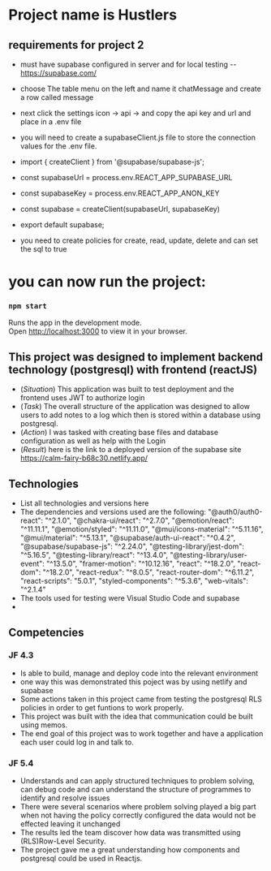 # Project name is Hustlers
## requirements for project 2
- must have supabase configured in server and for local testing -- https://supabase.com/
- choose The table menu on the left and name it chatMessage and create a row called message
- next click the settings icon -> api -> and copy the api key and url  and place in a .env file
- you will need to create a supabaseClient.js file to store the connection values for the .env file.
- import { createClient } from '@supabase/supabase-js';
- const supabaseUrl = process.env.REACT_APP_SUPABASE_URL
- const supabaseKey = process.env.REACT_APP_ANON_KEY
- const supabase = createClient(supabaseUrl, supabaseKey)
- export default supabase;

- you need to create policies for create, read, update, delete and can set the sql to true

# you can now run the project:

### `npm start`

Runs the app in the development mode.\
Open [http://localhost:3000](http://localhost:3000) to view it in your browser.

## This project was designed to implement backend technology (postgresql) with frontend (reactJS) 
- (*Situation*) This application was built to test deployment and the frontend uses JWT to authorize login
- (*Task*) The overall structure of the application was designed to allow users to add notes to a log which then is stored within a database using postgresql.
- (*Action*) I was tasked with creating base files and database configuration as well as help with the Login
- (*Result*) here is the link to a deployed version of the supabase site https://calm-fairy-b68c30.netlify.app/

## Technologies
- List all technologies and versions here
- The dependencies and versions used are the following:
    "@auth0/auth0-react": "^2.1.0",
    "@chakra-ui/react": "^2.7.0",
    "@emotion/react": "^11.11.1",
    "@emotion/styled": "^11.11.0",
    "@mui/icons-material": "^5.11.16",
    "@mui/material": "^5.13.1",
    "@supabase/auth-ui-react": "^0.4.2",
    "@supabase/supabase-js": "^2.24.0",
    "@testing-library/jest-dom": "^5.16.5",
    "@testing-library/react": "^13.4.0",
    "@testing-library/user-event": "^13.5.0",
    "framer-motion": "^10.12.16",
    "react": "^18.2.0",
    "react-dom": "^18.2.0",
    "react-redux": "^8.0.5",
    "react-router-dom": "^6.11.2",
    "react-scripts": "5.0.1",
    "styled-components": "^5.3.6",
    "web-vitals": "^2.1.4"
- The tools used for testing were Visual Studio Code and supabase
- 
## Competencies
### JF 4.3
- Is able to build, manage and deploy code into the relevant environment
- one way this was demonstrated this poject was by using netlify and supabase
- Some actions taken in this project came from testing the postgresql RLS policies in order to get funtions to work properly.   
- This project was built with the idea that communication could be built using memos.
- The end goal of this project was to work together and have a application each user could log in and talk to. 

### JF 5.4
- Understands and can apply structured techniques to problem solving, can debug code and can understand the structure of programmes to identify and resolve issues
- There were several scenarios where problem solving played a big part when not having the policy correctly configured the data would not be effected leaving it unchanged 
- The results led the team discover how data was transmitted using (RLS)Row-Level Security. 
- The project gave me a great understanding how components and postgresql could be used in Reactjs.
